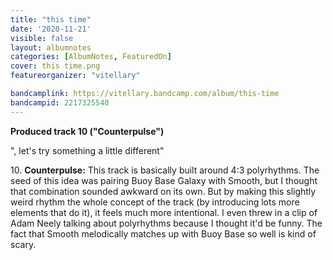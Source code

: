 ```yaml
---
title: "this time"
date: '2020-11-21'
visible: false
layout: albumnotes
categories: [AlbumNotes, FeaturedOn]
cover: this time.png
featureorganizer: "vitellary"

bandcamplink: https://vitellary.bandcamp.com/album/this-time
bandcampid: 2217325540
---
```

**Produced track 10 ("Counterpulse")**

", let's try something a little different"

10\. **Counterpulse:** This track is basically built around 4:3 polyrhythms. The seed of this idea was pairing Buoy Base Galaxy with Smooth, but I thought that combination sounded awkward on its own. But by making this slightly weird rhythm the whole concept of the track (by introducing lots more elements that do it), it feels much more intentional. I even threw in a clip of Adam Neely talking about polyrhythms because I thought it'd be funny. The fact that Smooth melodically matches up with Buoy Base so well is kind of scary.
